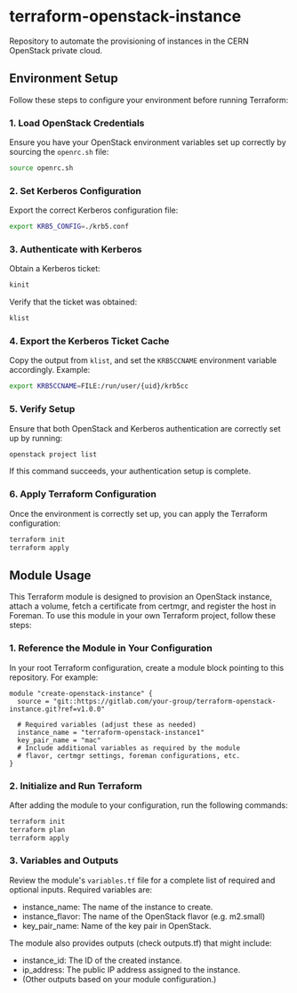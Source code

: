 # terraform-openstack-instance

Repository to automate the provisioning of instances in the CERN OpenStack private cloud.


## Environment Setup

Follow these steps to configure your environment before running Terraform:

### 1. Load OpenStack Credentials

Ensure you have your OpenStack environment variables set up correctly by sourcing the `openrc.sh` file:

```bash
source openrc.sh
```

### 2. Set Kerberos Configuration

Export the correct Kerberos configuration file:

```bash
export KRB5_CONFIG=./krb5.conf
```

### 3. Authenticate with Kerberos

Obtain a Kerberos ticket:

```bash
kinit
```

Verify that the ticket was obtained:

```bash
klist
```

### 4. Export the Kerberos Ticket Cache

Copy the output from `klist`, and set the `KRB5CCNAME` environment variable accordingly. Example:

```bash
export KRB5CCNAME=FILE:/run/user/{uid}/krb5cc
```

### 5. Verify Setup

Ensure that both OpenStack and Kerberos authentication are correctly set up by running:

```bash
openstack project list
```

If this command succeeds, your authentication setup is complete.

### 6. Apply Terraform Configuration

Once the environment is correctly set up, you can apply the Terraform configuration:

```bash
terraform init
terraform apply
```

## Module Usage

This Terraform module is designed to provision an OpenStack instance, attach a volume, fetch a certificate from certmgr, and register the host in Foreman. To use this module in your own Terraform project, follow these steps:

### 1. Reference the Module in Your Configuration

In your root Terraform configuration, create a module block pointing to this repository. For example:

```hcl2
module "create-openstack-instance" {
  source = "git::https://gitlab.com/your-group/terraform-openstack-instance.git?ref=v1.0.0"

  # Required variables (adjust these as needed)
  instance_name = "terraform-openstack-instance1"
  key_pair_name = "mac"
  # Include additional variables as required by the module
  # flavor, certmgr settings, foreman configurations, etc.
}
```

### 2. Initialize and Run Terraform
After adding the module to your configuration, run the following commands:
```bash
terraform init    
terraform plan    
terraform apply  
```

### 3. Variables and Outputs
Review the module's `variables.tf` file for a complete list of required and optional inputs. Required variables are:

* instance_name: The name of the instance to create.
* instance_flavor: The name of the OpenStack flavor (e.g. m2.small)
* key_pair_name: Name of the key pair in OpenStack.

The module also provides outputs (check outputs.tf) that might include:
* instance_id: The ID of the created instance.
* ip_address: The public IP address assigned to the instance.
* (Other outputs based on your module configuration.)